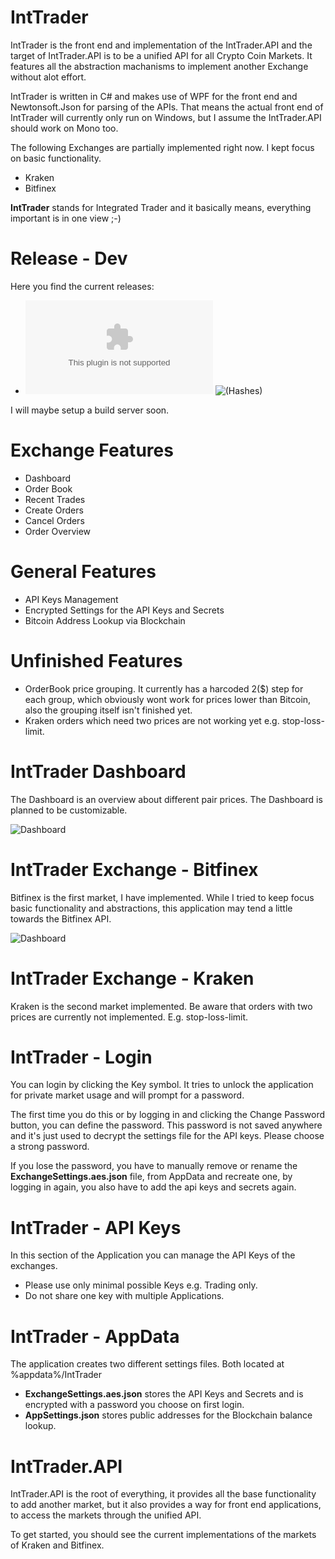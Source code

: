 IntTrader
=============================

IntTrader is the front end and implementation of the IntTrader.API and the target of IntTrader.API is to be a unified API for all Crypto Coin Markets. It features all the abstraction machanisms to implement another Exchange without alot effort.

IntTrader is written in C# and makes use of WPF for the front end and Newtonsoft.Json for parsing of the APIs.
That means the actual front end of IntTrader will currently only run on Windows, but I assume the IntTrader.API should work on Mono too.

The following Exchanges are partially implemented right now. I kept focus on basic functionality.

* Kraken
* Bitfinex

**IntTrader** stands for Integrated Trader and it basically means, everything important is in one view ;-)

Release - Dev
================
Here you find the current releases:

* ![Download R1](https://github.com/Zicore/IntTrader/raw/master/built/dev/R1/IntTrader.zip)
![(Hashes)](https://github.com/Zicore/IntTrader/commit/5cf75ca42a402a9a920bf8e055d64874b53be553#diff-1e1a0b86da1816227825625ad9f78851)

I will maybe setup a build server soon.

Exchange Features
================
* Dashboard
* Order Book
* Recent Trades
* Create Orders
* Cancel Orders
* Order Overview

General Features
================
* API Keys Management
* Encrypted Settings for the API Keys and Secrets
* Bitcoin Address Lookup via Blockchain

Unfinished Features
================
* OrderBook price grouping. It currently has a harcoded 2($) step for each group, which obviously wont work for prices lower than Bitcoin, also the grouping itself isn't finished yet.
* Kraken orders which need two prices are not working yet e.g. stop-loss-limit.

IntTrader Dashboard
================
The Dashboard is an overview about different pair prices. The Dashboard is planned to be customizable.

![Dashboard](http://upppor.it/8aQ1.png)

IntTrader Exchange - Bitfinex
================
Bitfinex is the first market, I have implemented. While I tried to keep focus basic functionality and abstractions, this application may tend a little towards the Bitfinex API.

![Dashboard](http://upppor.it/4kPX.png)

IntTrader Exchange - Kraken
================
Kraken is the second market implemented.
Be aware that orders with two prices are currently not implemented. E.g. stop-loss-limit.

IntTrader - Login
================
You can login by clicking the Key symbol. It tries to unlock the application for private market usage and will prompt for a password.

The first time you do this or by logging in and clicking the Change Password button, you can define the password.
This password is not saved anywhere and it's just used to decrypt the settings file for the API keys.
Please choose a strong password.

If you lose the password, you have to manually remove or rename the **ExchangeSettings.aes.json** file, from AppData and recreate one, by logging in again, you also have to add the api keys and secrets again.

IntTrader - API Keys
================
In this section of the Application you can manage the API Keys of the exchanges.
* Please use only minimal possible Keys e.g. Trading only.
* Do not share one key with multiple Applications.

IntTrader - AppData
================
The application creates two different settings files. Both located at %appdata%/IntTrader

* **ExchangeSettings.aes.json** stores the API Keys and Secrets and is encrypted with a password you choose on first login.
* **AppSettings.json** stores public addresses for the Blockchain balance lookup.

IntTrader.API
================
IntTrader.API is the root of everything, it provides all the base functionality to add another market, but it also provides a way for front end applications, to access the markets through the unified API.

To get started, you should see the current implementations of the markets of Kraken and Bitfinex.
